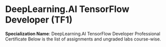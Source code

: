 # DeepLearning.AI TensorFlow Developer (TF1)

**Specialization Name**: DeepLearning.AI TensorFlow Developer Professional Certificate
Below is the list of assignments and ungraded labs course-wise.
